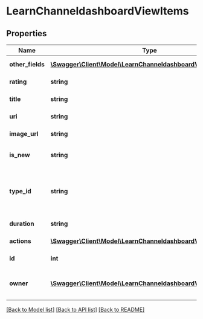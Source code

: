 # LearnChanneldashboardViewItems

## Properties
Name | Type | Description | Notes
------------ | ------------- | ------------- | -------------
**other_fields** | [**\Swagger\Client\Model\LearnChanneldashboardViewOtherFields[]**](LearnChanneldashboardViewOtherFields.md) | Actions of the item | 
**rating** | **string** | Rating of the item | 
**title** | **string** | Title of the item | 
**uri** | **string** | URI of the item | 
**image_url** | **string** | Image of the item | 
**is_new** | **string** | Status is new of the item | 
**type_id** | **string** | Possible values: my-course, my-lp, asset, playlist | 
**duration** | **string** | Duration of the item | 
**actions** | [**\Swagger\Client\Model\LearnChanneldashboardViewActions[]**](LearnChanneldashboardViewActions.md) | Actions of the item | 
**id** | **int** | ID of the item | 
**owner** | [**\Swagger\Client\Model\LearnChanneldashboardViewOwner**](LearnChanneldashboardViewOwner.md) | Return owner of answer object | [optional] 

[[Back to Model list]](../README.md#documentation-for-models) [[Back to API list]](../README.md#documentation-for-api-endpoints) [[Back to README]](../README.md)


